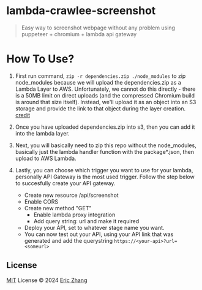 # lambda-crawlee-screenshot

> Easy way to screenshot webpage without any problem using puppeteer + chromium + lambda api gateway

# How To Use?

1. First run command, `zip -r dependencies.zip ./node_modules` to zip node_modules because we will  upload the dependencies.zip as a Lambda Layer to AWS. Unfortunately, we cannot do this directly - there is a 50MB limit on direct uploads (and the compressed Chromium build is around that size itself). Instead, we'll upload it as an object into an S3 storage and provide the link to that object during the layer creation. [credit](https://crawlee.dev/docs/deployment/aws-browsers#managing-browser-binaries)

2. Once you have uploaded dependencies.zip into s3, then you can add it into the lambda layer.

3. Next, you will basically need to zip this repo without the node_modules, basically just the lambda handler function with the package*.json, then upload to AWS Lambda.

4. Lastly, you can choose which trigger you want to use for your lambda, personally API Gateway is the most used trigger. Follow the step below to succesfully create your API gateway.

    - Create new resource /api/screenshot
    - Enable CORS
    - Create new method "GET"
        - Enable lambda proxy integration
        - Add query string: url and make it required
    - Deploy your API, set to whatever stage name you want.
    - You can now test out your API, using your API link that was generated and add the querystring `https://<your-api>?url=<someurl>`

## License

[MIT](./LICENSE) License © 2024 [Eric Zhang](https://github.com/ericz99)

